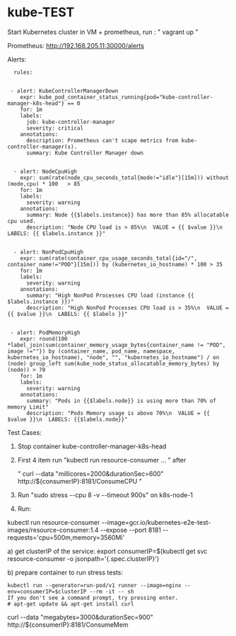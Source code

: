 # kube-TEST
Start Kubernetes cluster in VM + prometheus, run :  " vagrant up "

Prometheus:  http://192.168.205.11:30000/alerts 


Alerts:

      rules:
      
      
     - alert: KubeControllerManagerDown
        expr: kube_pod_container_status_running{pod="kube-controller-manager-k8s-head"} == 0
        for: 1m
        labels:
          job: kube-controller-manager
          severity: critical
        annotations:
          description: Prometheus can't scape metrics from kube-controller-manager(s).
          summary: Kube Controller Manager down
      
      
      - alert: NodeCpuHigh
        expr: sum(rate(node_cpu_seconds_total{mode!="idle"}[15m])) without (mode,cpu) * 100   > 85
        for: 1m
        labels:
          severity: warning
        annotations:
          summary: Node {{$labels.instance}} has more than 85% allocatable cpu used.
          description: "Node CPU load is > 85%\n  VALUE = {{ $value }}\n  LABELS: {{ $labels.instance }}"   
      
      
      - alert: NonPodCpuHigh
        expr: sum(rate(container_cpu_usage_seconds_total{id="/", container_name!="POD"}[15m])) by (kubernetes_io_hostname) * 100 > 35
        for: 1m
        labels:
          severity: warning
        annotations:
          summary: "High NonPod Processes CPU load (instance {{ $labels.instance }})"
          description: "High NonPod Processes CPU load is > 35%\n  VALUE = {{ $value }}\n  LABELS: {{ $labels }}" 
     
     
     - alert: PodMemoryHigh
        expr: round(100 *label_join(sum(container_memory_usage_bytes{container_name != "POD", image !=""}) by (container_name, pod_name, namespace, kubernetes_io_hostname), "node", "", "kubernetes_io_hostname") / on (node) group_left sum(kube_node_status_allocatable_memory_bytes) by (node)) > 70
        for: 1m
        labels:
          severity: warning
        annotations:
          summary: "Pods in {{$labels.node}} is using more than 70% of memory Limit"
          description: "Pods Memory usage is above 70%\n  VALUE = {{ $value }}\n  LABELS: {{$labels.node}}"    
 




Test Cases:

1. Stop container kube-controller-manager-k8s-head  

2. First 4 item run "kubectl run resource-consumer ... " after 
  
   " curl --data "millicores=2000&durationSec=600" http://${consumerIP}:8181/ConsumeCPU "

3. Run  "sudo stress --cpu 8 -v --timeout 900s"  on k8s-node-1

4. Run: 

kubectl run resource-consumer --image=gcr.io/kubernetes-e2e-test-images/resource-consumer:1.4 --expose --port 8181 --requests='cpu=500m,memory=3560Mi'

a) get clusterIP of the service: 
   export consumerIP=$(kubectl get svc resource-consumer -o jsonpath='{.spec.clusterIP}')

b) prepare container to run stress tests: 

	kubectl run --generator=run-pod/v1 runner --image=nginx --env=consumerIP=$clusterIP --rm -it -- sh
	If you don't see a command prompt, try pressing enter.
	# apt-get update && apt-get install curl

curl --data "megabytes=3000&durationSec=900" http://${consumerIP}:8181/ConsumeMem
